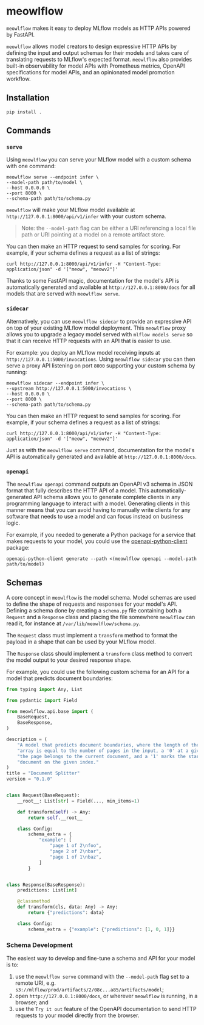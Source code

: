 # meowlflow
`meowlflow` makes it easy to deploy MLflow models as HTTP APIs powered by FastAPI.  

`meowlflow` allows model creators to design expressive HTTP APIs by defining the input and output schemas for their models and takes care of translating requests to MLflow's expected format.
`meowlflow` also provides built-in observability for model APIs with Prometheus metrics, OpenAPI specifications for model APIs, and an opinionated model promotion workflow.

## Installation
`pip install .`

## Commands

### `serve`
Using `meowlflow` you can serve your MLflow model with a custom schema with one command:
```shell
meowlflow serve --endpoint infer \
--model-path path/to/model \
--host 0.0.0.0 \
--port 8000 \
--schema-path path/to/schema.py
```

`meowlflow` will make your MLflow model available at `http://127.0.0.1:8000/api/v1/infer` with your custom schema.

> Note: the `--model-path` flag can be either a URI referencing a local file path or URI pointing at a model on a remote artifact store.

You can then make an HTTP request to send samples for scoring.
For example, if your schema defines a request as a list of strings:
```shell
curl http://127.0.0.1:8000/api/v1/infer -H "Content-Type: application/json" -d '["meow", "meowv2"]'
```

Thanks to some FastAPI magic, documentation for the model's API is automatically generated and available at `http://127.0.0.1:8000/docs` for all models that are served with `meowlflow serve`.


### `sidecar`
Alternatively, you can use `meowlflow sidecar` to provide an expressive API on top of your existing MLflow model deployment.
This `meowlflow` proxy allows you to upgrade a legacy model served with `mlflow models serve` so that it can receive HTTP requests with an API that is easier to use.

For example: you deploy an MLflow model receiving inputs at `http://127.0.0.1:5000/invocations`.
Using `meowlflow sidecar` you can then serve a proxy API listening on port `8000` supporting your custom schema by running:
```shell
meowlflow sidecar --endpoint infer \
--upstream http://127.0.0.1:5000/invocations \
--host 0.0.0.0 \
--port 8000 \
--schema-path path/to/schema.py
```

You can then make an HTTP request to send samples for scoring.
For example, if your schema defines a request as a list of strings:
```shell
curl http://127.0.0.1:8000/api/v1/infer -H "Content-Type: application/json" -d '["meow", "meowv2"]'
```

Just as with the `meowlflow serve` command, documentation for the model's API is automatically generated and available at `http://127.0.0.1:8000/docs`.


### `openapi`
The `meowlflow openapi` command outputs an OpenAPI v3 schema in JSON format that fully describes the HTTP API of a model.
This automatically-generated API schema allows you to generate complete clients in any programming language to interact with a model.
Generating clients in this manner means that you can avoid having to manually write clients for any software that needs to use a model and can focus instead on business logic.

For example, if you needed to generate a Python package for a service that makes requests to your model, you could use the [openapi-python-client](https://github.com/openapi-generators/openapi-python-client) package:
```shell
openapi-python-client generate --path <(meowlflow openapi --model-path path/to/model)
```


## Schemas
A core concept in `meowlflow` is the model schema.
Model schemas are used to define the shape of requests and responses for your model's API.
Defining a schema done by creating a `schema.py` file containing both a `Request` and a `Response` class and placing the file somewhere `meowlflow` can read it, for instance at `/var/lib/meowlflow/schema.py`.

The `Request` class must implement a `transform` method to format the payload in a shape that can be used by your MLflow model.

The `Response` class should implement a `transform` class method to convert the model output to your desired response shape.

For example, you could use the following custom schema for an API for a model that predicts document boundaries:

[replace]: # (examples/document_splitter_schema.py)
```python
from typing import Any, List

from pydantic import Field

from meowlflow.api.base import (
    BaseRequest,
    BaseResponse,
)

description = (
    "A model that predicts document boundaries, where the length of the prediction "
    "array is equal to the number of pages in the input, a '0' at a given index means "
    "the page belongs to the current document, and a '1' marks the start of a new "
    "document on the given index."
)
title = "Document Splitter"
version = "0.1.0"


class Request(BaseRequest):
    __root__: List[str] = Field(..., min_items=1)

    def transform(self) -> Any:
        return self.__root__

    class Config:
        schema_extra = {
            "example": [
                "page 1 of 2\nfoo",
                "page 2 of 2\nbar",
                "page 1 of 1\nbaz",
            ]
        }


class Response(BaseResponse):
    predictions: List[int]

    @classmethod
    def transform(cls, data: Any) -> Any:
        return {"predictions": data}

    class Config:
        schema_extra = {"example": {"predictions": [1, 0, 1]}}
```

### Schema Development
The easiest way to develop and fine-tune a schema and API for your model is to:
1. use the `meowlflow serve` command with the `--model-path` flag set to a remote URI, e.g. `s3://mlflow/prod/artifacts/2/08c...a85/artifacts/model`;
2. open `http://127.0.0.1:8000/docs`, or wherever `meowlflow` is running, in a browser; and
3. use the `Try it out` feature of the OpenAPI documentation to send HTTP requests to your model directly from the browser.
